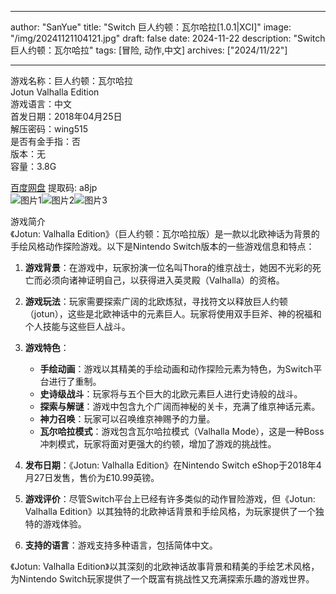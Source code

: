 
---
author: "SanYue"
title: "Switch 巨人约顿：瓦尔哈拉[1.0.1|XCI]"
image: "/img/20241121104121.jpg"
draft: false
date: 2024-11-22
description: "Switch 巨人约顿：瓦尔哈拉"
tags: [冒险, 动作,中文]
archives: ["2024/11/22"]

---

游戏名称：巨人约顿：瓦尔哈拉   
Jotun Valhalla Edition    
游戏语言：中文  
首发日期：2018年04月25日  
解压密码：wing515  
是否有金手指：否  
版本：无   
容量：3.8G

[百度网盘](https://pan.baidu.com/s/1Ois70VhrkTVcyzJi_Y7tqQ) 提取码: a8jp  
![图片1](/img/8cb9fe.jpg)![图片2](/img/44c321.jpg)![图片3](/img/5e7bdb.jpg)  

游戏简介  
《Jotun: Valhalla Edition》（巨人约顿：瓦尔哈拉版）是一款以北欧神话为背景的手绘风格动作探险游戏。以下是Nintendo Switch版本的一些游戏信息和特点：

1. **游戏背景**：在游戏中，玩家扮演一位名叫Thora的维京战士，她因不光彩的死亡而必须向诸神证明自己，以获得进入英灵殿（Valhalla）的资格。

2. **游戏玩法**：玩家需要探索广阔的北欧炼狱，寻找符文以释放巨人约顿（jotun），这些是北欧神话中的元素巨人。玩家将使用双手巨斧、神的祝福和个人技能与这些巨人战斗。

3. **游戏特色**：
   - **手绘动画**：游戏以其精美的手绘动画和动作探险元素为特色，为Switch平台进行了重制。
   - **史诗级战斗**：玩家将与五个巨大的北欧元素巨人进行史诗般的战斗。
   - **探索与解谜**：游戏中包含九个广阔而神秘的关卡，充满了维京神话元素。
   - **神力召唤**：玩家可以召唤维京神赐予的力量。
   - **瓦尔哈拉模式**：游戏包含瓦尔哈拉模式（Valhalla Mode），这是一种Boss冲刺模式，玩家将面对更强大的约顿，增加了游戏的挑战性。

4. **发布日期**：《Jotun: Valhalla Edition》在Nintendo Switch eShop于2018年4月27日发售，售价为£10.99英镑。

5. **游戏评价**：尽管Switch平台上已经有许多类似的动作冒险游戏，但《Jotun: Valhalla Edition》以其独特的北欧神话背景和手绘风格，为玩家提供了一个独特的游戏体验。

6. **支持的语言**：游戏支持多种语言，包括简体中文。

《Jotun: Valhalla Edition》以其深刻的北欧神话故事背景和精美的手绘艺术风格，为Nintendo Switch玩家提供了一个既富有挑战性又充满探索乐趣的游戏世界。

